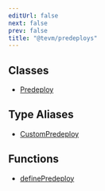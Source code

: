 ```yaml
---
editUrl: false
next: false
prev: false
title: "@tevm/predeploys"
---
```


## Classes

- [Predeploy](/reference/tevm/predeploys/classes/predeploy-1/)

## Type Aliases

- [CustomPredeploy](/reference/tevm/predeploys/type-aliases/custompredeploy-1/)

## Functions

- [definePredeploy](/reference/tevm/predeploys/functions/definepredeploy-1/)

